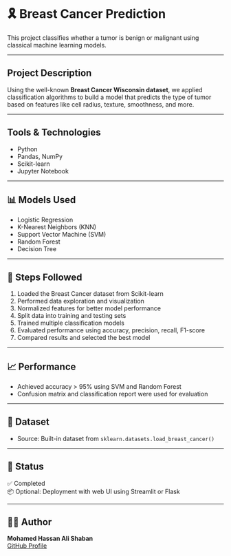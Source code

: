 # 🎗️ Breast Cancer Prediction

This project classifies whether a tumor is benign or malignant using classical machine learning models.

---

## Project Description

Using the well-known **Breast Cancer Wisconsin dataset**, we applied classification algorithms to build a model that predicts the type of tumor based on features like cell radius, texture, smoothness, and more.

---

## Tools & Technologies
- Python
- Pandas, NumPy
- Scikit-learn
-  Jupyter Notebook

---

## 📊 Models Used
- Logistic Regression
- K-Nearest Neighbors (KNN)
- Support Vector Machine (SVM)
- Random Forest
- Decision Tree

---

## 🧪 Steps Followed
1. Loaded the Breast Cancer dataset from Scikit-learn
2. Performed data exploration and visualization
3. Normalized features for better model performance
4. Split data into training and testing sets
5. Trained multiple classification models
6. Evaluated performance using accuracy, precision, recall, F1-score
7. Compared results and selected the best model

---

## 📈 Performance
- Achieved accuracy > 95% using SVM and Random Forest
- Confusion matrix and classification report were used for evaluation

---

## 📁 Dataset
- Source: Built-in dataset from `sklearn.datasets.load_breast_cancer()`

---

## 📌 Status
✅ Completed  
📦 Optional: Deployment with web UI using Streamlit or Flask

---

## 👨‍💻 Author
**Mohamed Hassan Ali Shaban**  
[GitHub Profile](https://github.com/Muhammad72d)

